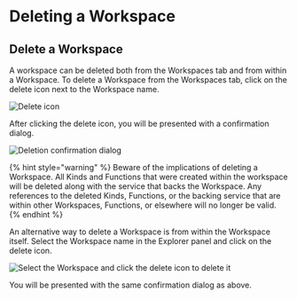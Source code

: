 # Deleting a Workspace

## Delete a Workspace

A workspace can be deleted both from the Workspaces tab and from within a Workspace. To delete a Workspace from the Workspaces tab, click on the delete icon next to the Workspace name.

![Delete icon](https://maanaimages.blob.core.windows.net/maana-q-documentation/Product%20Guide/Deleting%20a%20Workspace%20-%20Workspaces%20Page.png)

After clicking the delete icon, you will be presented with a confirmation dialog.

![Deletion confirmation dialog](https://maanaimages.blob.core.windows.net/maana-q-documentation/Product%20Guide/Delete%20Workspace%20Confirmation%20Dialog.png)

{% hint style="warning" %}
Beware of the implications of deleting a Workspace. All Kinds and Functions that were created within the workspace will be deleted along with the service that backs the Workspace. Any references to the deleted Kinds, Functions, or the backing service that are within other Workspaces, Functions, or elsewhere will no longer be valid.
{% endhint %}

An alternative way to delete a Workspace is from within the Workspace itself. Select the Workspace name in the Explorer panel and click on the delete icon.

![Select the Workspace and click the delete icon to delete it](https://maanaimages.blob.core.windows.net/maana-q-documentation/Product%20Guide/Deleting%20a%20Workspace%20within%20a%20Workspace.png)

You will be presented with the same confirmation dialog as above.

